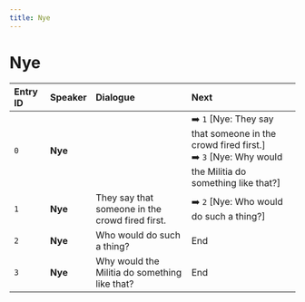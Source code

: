 ```yaml
---
title: Nye
---
```


# Nye


| Entry ID | Speaker | Dialogue | Next |
| :------- | :------ | :------- | :------------ |
| `0` | **Nye** |  | ➡️ `1` \[Nye: They say that someone in the crowd fired first\.\]<br>➡️ `3` \[Nye: Why would the Militia do something like that?\] |
| `1` | **Nye** | They say that someone in the crowd fired first\. | ➡️ `2` \[Nye: Who would do such a thing?\] |
| `2` | **Nye** | Who would do such a thing? | End |
| `3` | **Nye** | Why would the Militia do something like that? | End |

